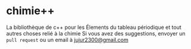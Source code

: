 # chimie++
La bibliothèque de c++ pour les Élements du tableau périodique et tout autres choses relié à la chimie
Si vous avez des suggestions, envoyer un `pull request` ou un email à jujur2300@gmail.com